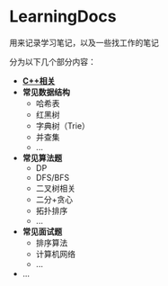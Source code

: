 # LearningDocs
用来记录学习笔记，以及一些找工作的笔记

分为以下几个部分内容：
* [**C++相关**](https://github.com/GaoYuanBob/LearningDocs/tree/master/C%2B%2B%E7%9B%B8%E5%85%B3)
* **常见数据结构**
  * 哈希表
  * 红黑树
  * 字典树（Trie）
  * 并查集
  * ...
* **常见算法题**
  * DP
  * DFS/BFS
  * 二叉树相关
  * 二分+贪心
  * 拓扑排序
  * ...
* **常见面试题**
  * 排序算法
  * 计算机网络
  * ...
* ...
